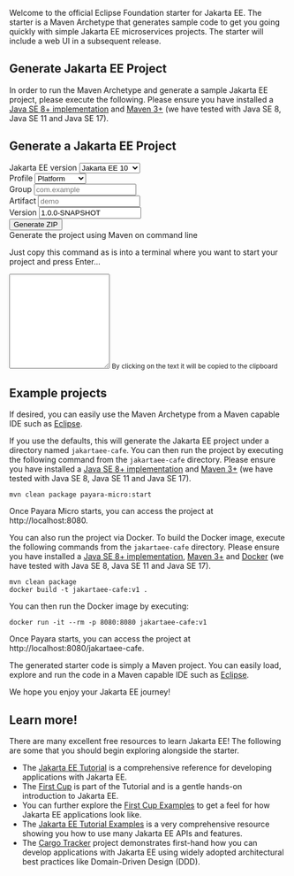 Welcome to the official Eclipse Foundation starter for Jakarta EE. The starter is a Maven Archetype that generates
sample code to get you going quickly with simple Jakarta EE microservices projects. The starter will include a web UI in
a subsequent release.

## Generate Jakarta EE Project

In order to run the Maven Archetype and generate a sample Jakarta EE project, please execute the following. Please
ensure you have installed a [Java SE 8+ implementation](https://adoptium.net/?variant=openjdk8)
and [Maven 3+](https://maven.apache.org/download.cgi) (we have tested with Java SE 8, Java SE 11 and Java SE 17).


## Generate a Jakarta EE Project

<script>
function getFormData() {
    const mavenArchetype = document.getElementById("mavenArchetype").value;
    const mvnArchetypeArray = mavenArchetype.split(",");
    return {
        mavenArchetype: mavenArchetype,
        mvnArchetypeGroupId: mvnArchetypeArray[0],
        mvnArchetypeArtifactId: mvnArchetypeArray[1],
        mvnArchetypeVersion:  mvnArchetypeArray[2],
        profile: document.getElementById("profile").value,
        groupId: document.getElementById("groupId").value,
        artifactId: document.getElementById("artifactId").value,
        projectVersion: document.getElementById("projectVersion").value,
    };
}
function generateMvnCommand() {
    const formData = getFormData();

    const mvnArchetypeGenerate = document.getElementById("mvnArchetypeGenerate");

    if (!formData.mavenArchetype || !formData.groupId || !formData.artifactId || !formData.projectVersion) {
        mvnArchetypeGenerate.value = "Please fill in all fields";
        return;
    }

    mvnArchetypeGenerate.value = `mvn archetype:generate -DarchetypeGroupId=${formData.mvnArchetypeGroupId} -DarchetypeArtifactId=${formData.mvnArchetypeArtifactId} -DarchetypeVersion=${formData.mvnArchetypeVersion} -DgroupId=${formData.groupId} -DartifactId=${formData.artifactId} -Dprofile=${formData.profile} -Dversion=${formData.projectVersion} -DinteractiveMode=false`;
}

function copyMvnCommand() {
    const mvnArchetypeGenerate = document.getElementById("mvnArchetypeGenerate");
    mvnArchetypeGenerate.select();
    mvnArchetypeGenerate.setSelectionRange(0, 99999);
    navigator.clipboard.writeText(document.getElementById("mvnArchetypeGenerate").value);
}

function download() {
    const path = "http://localhost:8080/starter-ui/download.zip";
    const filename = "jakartaee-cafe.zip";
    const formData = getFormData();

    // Create a new link
    const anchor = document.createElement('a');
    anchor.href = path + `?archetypeGroupId=${formData.mvnArchetypeGroupId}&archetypeArtifactId=${formData.mvnArchetypeArtifactId}&archetypeVersion=${formData.mvnArchetypeVersion}&groupId=${formData.groupId}&artifactId=${formData.artifactId}&profile=${formData.profile}&version=${formData.projectVersion}`;
    anchor.download = filename;

    // Append to the DOM
    document.body.appendChild(anchor);

    // Trigger `click` event
    anchor.click();

    // Remove element from DOM
    document.body.removeChild(anchor);
}; 

</script>

<form onchange="generateMvnCommand()">
    <div class="form-row">
        <div class="form-group" >
            <label for="mavenArchetype">Jakarta EE version</label>
            <select class="form-control" id="mavenArchetype" onchange="generateMvnCommand()">
                <option value="org.eclipse.starter,jakartaee10-minimal,1.1.0">Jakarta EE 10</option>
                <option value="org.eclipse.starter,jakartaee9.1-minimal,1.0.0">Jakarta EE 9.1</option>
                <option value="org.eclipse.starter,jakartaee8-minimal,1.0.0">Jakarta EE 8</option>
            </select>
        </div>
        <div class="form-group" >
            <label for="profile">Profile</label>
            <select class="form-control" id="profile" onchange="generateMvnCommand()">
                <option value="api">Platform</option>
                <option value="web-api">Web Profile</option>
                <option value="core-api">Core Profile</option>
            </select>
        </div>
    </div>
    <div class="form-row">
        <div class="form-group">
            <label for="groupId">Group</label>
            <input class="form-control" type="text" id="groupId" placeholder="com.example" onchange="generateMvnCommand()">
        </div>
        <div class="form-group">
            <label for="artifactId">Artifact</label>
            <input type="text" class="form-control" id="artifactId" placeholder="demo" onchange="generateMvnCommand()">
        </div>
        <div class="form-group">
            <label for="projectVersion">Version</label>
            <input type="text" class="form-control" id="projectVersion" value="1.0.0-SNAPSHOT" onchange="generateMvnCommand()">
        </div>
    </div>
    <div class="form-row">
        <button onclick="download();">Generate ZIP</button>
    </div>
    <div class="form-group">
        <label for="mvnArchetypeGenerate">
            Generate the project using Maven on command line
        </label>
        <p>Just copy this command as is into a terminal where you want to start your project and press Enter...</p>
        <textarea class="form-control"
                  id="mvnArchetypeGenerate"
                  rows="11"
                  readonly
                  aria-describedby="mvnCommandHelp"
                  onclick="copyMvnCommand()">
        </textarea>
        <small id="mvnCommandHelp" class="form-text text-muted">By clicking on the text it will be copied to the
            clipboard
        </small>
    </div>
</form>

<script>
    generateMvnCommand();
</script>


## Example projects

If desired, you can easily use the Maven Archetype from a Maven capable IDE such
as [Eclipse](https://www.eclipse.org/ide).

If you use the defaults, this will generate the Jakarta EE project under a directory named `jakartaee-cafe`. You can
then run the project by executing the following command from the `jakartaee-cafe` directory. Please ensure you have
installed a [Java SE 8+ implementation](https://adoptium.net/?variant=openjdk8)
and [Maven 3+](https://maven.apache.org/download.cgi) (we have tested with Java SE 8, Java SE 11 and Java SE 17).

```
mvn clean package payara-micro:start
```

Once Payara Micro starts, you can access the project at http://localhost:8080.

You can also run the project via Docker. To build the Docker image, execute the following commands from
the `jakartaee-cafe` directory. Please ensure you have installed
a [Java SE 8+ implementation](https://adoptium.net/?variant=openjdk8), [Maven 3+](https://maven.apache.org/download.cgi)
and [Docker](https://docs.docker.com/get-docker/) (we have tested with Java SE 8, Java SE 11 and Java SE 17).

```
mvn clean package
docker build -t jakartaee-cafe:v1 .
```

You can then run the Docker image by executing:

```
docker run -it --rm -p 8080:8080 jakartaee-cafe:v1
```

Once Payara starts, you can access the project at http://localhost:8080/jakartaee-cafe.

The generated starter code is simply a Maven project. You can easily load, explore and run the code in a Maven capable
IDE such as [Eclipse](https://www.eclipse.org/ide).

We hope you enjoy your Jakarta EE journey!

## Learn more!

There are many excellent free resources to learn Jakarta EE! The following are some that you should begin exploring
alongside the starter.

* The [Jakarta EE Tutorial](https://eclipse-ee4j.github.io/jakartaee-tutorial) is a comprehensive reference for
  developing applications with Jakarta EE.
* The [First Cup](https://eclipse-ee4j.github.io/jakartaee-firstcup/) is part of the Tutorial and is a gentle hands-on
  introduction to Jakarta EE.
* You can further explore the [First Cup Examples](https://github.com/eclipse-ee4j/jakartaee-firstcup-examples) to get a
  feel for how Jakarta EE applications look like.
* The [Jakarta EE Tutorial Examples](https://github.com/eclipse-ee4j/jakartaee-tutorial-examples) is a very
  comprehensive resource showing you how to use many Jakarta EE APIs and features.
* The [Cargo Tracker](https://eclipse-ee4j.github.io/cargotracker/) project demonstrates first-hand how you can develop
  applications with Jakarta EE using widely adopted architectural best practices like Domain-Driven Design (DDD).

